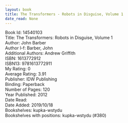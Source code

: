 ```yaml
---
layout: book
title: The Transformers - Robots in Disguise, Volume 1
date_read: None
---
```


Book Id: 14540103<br />
Title: The Transformers: Robots in Disguise, Volume 1<br />
Author: John Barber<br />
Author l-f: Barber, John<br />
Additional Authors: Andrew Griffith<br />
ISBN: 1613772912<br />
ISBN13: 9781613772911<br />
My Rating: 0<br />
Average Rating: 3.91<br />
Publisher: IDW Publishing<br />
Binding: Paperback<br />
Number of Pages: 120<br />
Year Published: 2012<br />
Date Read: <br />
Date Added: 2019/10/18<br />
Bookshelves: kupka-wstydu<br />
Bookshelves with positions: kupka-wstydu (#380)<br />

